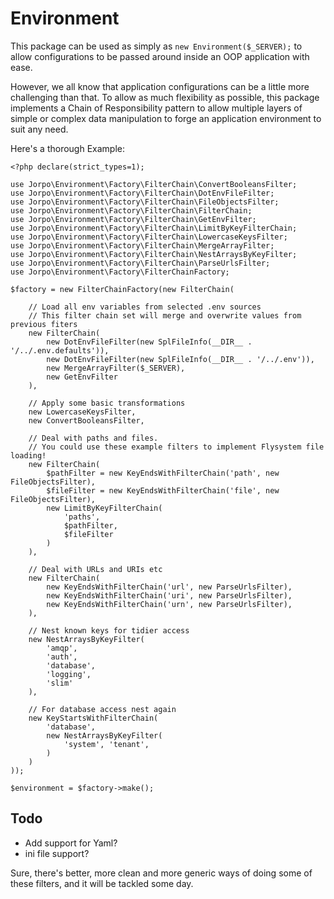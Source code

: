 # Environment

This package can be used as simply as `new Environment($_SERVER);` to allow configurations to be passed around inside an OOP application with ease.

However, we all know that application configurations can be a little more challenging than that. To allow as much flexibility as possible, this package implements a Chain of Responsibility pattern to allow multiple layers of simple or complex data manipulation to forge an application environment to suit any need.

Here's a thorough Example:

```
<?php declare(strict_types=1);

use Jorpo\Environment\Factory\FilterChain\ConvertBooleansFilter;
use Jorpo\Environment\Factory\FilterChain\DotEnvFileFilter;
use Jorpo\Environment\Factory\FilterChain\FileObjectsFilter;
use Jorpo\Environment\Factory\FilterChain\FilterChain;
use Jorpo\Environment\Factory\FilterChain\GetEnvFilter;
use Jorpo\Environment\Factory\FilterChain\LimitByKeyFilterChain;
use Jorpo\Environment\Factory\FilterChain\LowercaseKeysFilter;
use Jorpo\Environment\Factory\FilterChain\MergeArrayFilter;
use Jorpo\Environment\Factory\FilterChain\NestArraysByKeyFilter;
use Jorpo\Environment\Factory\FilterChain\ParseUrlsFilter;
use Jorpo\Environment\Factory\FilterChainFactory;

$factory = new FilterChainFactory(new FilterChain(

    // Load all env variables from selected .env sources
    // This filter chain set will merge and overwrite values from previous fiters
    new FilterChain(
        new DotEnvFileFilter(new SplFileInfo(__DIR__ . '/../.env.defaults')),
        new DotEnvFileFilter(new SplFileInfo(__DIR__ . '/../.env')),
        new MergeArrayFilter($_SERVER),
        new GetEnvFilter
    ),

    // Apply some basic transformations
    new LowercaseKeysFilter,
    new ConvertBooleansFilter,

    // Deal with paths and files.
    // You could use these example filters to implement Flysystem file loading!
    new FilterChain(
        $pathFilter = new KeyEndsWithFilterChain('path', new FileObjectsFilter),
        $fileFilter = new KeyEndsWithFilterChain('file', new FileObjectsFilter),
        new LimitByKeyFilterChain(
            'paths',
            $pathFilter,
            $fileFilter
        )
    ),

    // Deal with URLs and URIs etc
    new FilterChain(
        new KeyEndsWithFilterChain('url', new ParseUrlsFilter),
        new KeyEndsWithFilterChain('uri', new ParseUrlsFilter),
        new KeyEndsWithFilterChain('urn', new ParseUrlsFilter),
    ),

    // Nest known keys for tidier access
    new NestArraysByKeyFilter(
        'amqp',
        'auth',
        'database',
        'logging',
        'slim'
    ),

    // For database access nest again
    new KeyStartsWithFilterChain(
        'database',
        new NestArraysByKeyFilter(
            'system', 'tenant',
        )
    )
));

$environment = $factory->make();
```

## Todo

- Add support for Yaml?
- ini file support?

Sure, there's better, more clean and more generic ways of doing some of these filters, and it will be tackled some day.
